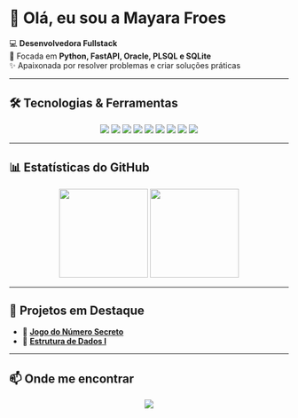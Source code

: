 # 👋 Olá, eu sou a **Mayara Froes**

💻 **Desenvolvedora Fullstack**  
🚀 Focada em **Python, FastAPI, Oracle, PLSQL e SQLite**  
✨ Apaixonada por resolver problemas e criar soluções práticas  

---

## 🛠️ Tecnologias & Ferramentas

<p align="center">
  <img src="https://img.shields.io/badge/Python-3776AB?style=for-the-badge&logo=python&logoColor=white"/>
  <img src="https://img.shields.io/badge/FastAPI-009688?style=for-the-badge&logo=fastapi&logoColor=white"/>
  <img src="https://img.shields.io/badge/JavaScript-F7DF1E?style=for-the-badge&logo=javascript&logoColor=black"/>
  <img src="https://img.shields.io/badge/HTML5-E34F26?style=for-the-badge&logo=html5&logoColor=white"/>
  <img src="https://img.shields.io/badge/CSS3-1572B6?style=for-the-badge&logo=css3&logoColor=white"/>
  <img src="https://img.shields.io/badge/C-A8B9CC?style=for-the-badge&logo=c&logoColor=black"/>
  <img src="https://img.shields.io/badge/PLSQL-F80000?style=for-the-badge&logo=oracle&logoColor=white"/>
  <img src="https://img.shields.io/badge/Oracle-F80000?style=for-the-badge&logo=oracle&logoColor=white"/>
  <img src="https://img.shields.io/badge/SQLite-07405E?style=for-the-badge&logo=sqlite&logoColor=white"/>
</p>

---

## 📊 Estatísticas do GitHub
<p align="center">
  <img height="160em" src="https://github-readme-stats.vercel.app/api?username=Mayfroes&show_icons=true&theme=radical"/>
  <img height="160em" src="https://github-readme-stats.vercel.app/api/top-langs/?username=Mayfroes&layout=compact&theme=radical"/>
</p>

---

## 🚀 Projetos em Destaque
- 🔢 [**Jogo do Número Secreto**](https://github.com/Mayfroes/numero-secreto)  
- 📘 [**Estrutura de Dados I**](https://github.com/Mayfroes/Estrutura-de-Dados-I--Aulas)  

---

## 📫 Onde me encontrar
<p align="center">
  <a href="https://www.linkedin.com/in/mayara-froes-122499268/" target="_blank">
    <img src="https://img.shields.io/badge/LinkedIn%20(Mayara%20Froes)-0077B5?style=for-the-badge&logo=linkedin&logoColor=white"/>
  </a>
</p>
